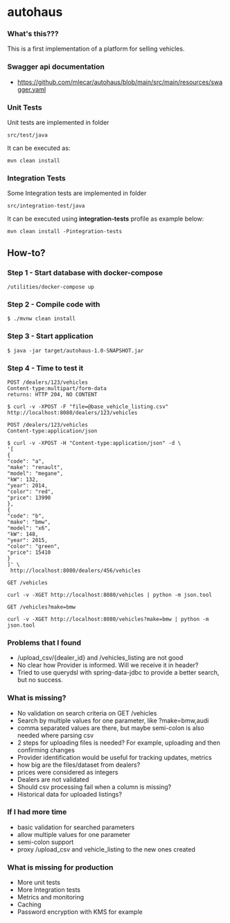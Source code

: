 # autohaus

### What's this???

This is a first implementation of a platform for selling vehicles. 

### Swagger api documentation

- https://github.com/mlecar/autohaus/blob/main/src/main/resources/swagger.yaml

### Unit Tests
Unit tests are implemented in folder
```
src/test/java
```

It can be executed as:
```
mvn clean install
```

### Integration Tests
Some Integration tests are implemented in folder
```
src/integration-test/java
```

It can be executed using **integration-tests** profile as example below:
```
mvn clean install -Pintegration-tests
```

## How-to?
### Step 1 - Start database with docker-compose
```
/utilities/docker-compose up
```

### Step 2 - Compile code with
```
$ ./mvnw clean install
```

### Step 3 - Start application
```
$ java -jar target/autohaus-1.0-SNAPSHOT.jar
```

### Step 4 - Time to test it
```
POST /dealers/123/vehicles
Content-type:multipart/form-data
returns: HTTP 204, NO CONTENT

$ curl -v -XPOST -F "file=@base_vehicle_listing.csv" http://localhost:8080/dealers/123/vehicles
```

```
POST /dealers/123/vehicles
Content-type:application/json

$ curl -v -XPOST -H "Content-type:application/json" -d \
'[
{
"code": "a",
"make": "renault",
"model": "megane",
"kW": 132,
"year": 2014,
"color": "red",
"price": 13990
},
{
"code": "b",
"make": "bmw",
"model": "x6",
"kW": 148,
"year": 2015,
"color": "green",
"price": 15410
}
]' \
 http://localhost:8080/dealers/456/vehicles
```

```
GET /vehicles

curl -v -XGET http://localhost:8080/vehicles | python -m json.tool
```

```
GET /vehicles?make=bmw

curl -v -XGET http://localhost:8080/vehicles?make=bmw | python -m json.tool
```

### Problems that I found
- /upload_csv/{dealer_id} and /vehicles_listing are not good
- No clear how Provider is informed. Will we receive it in header?
- Tried to use querydsl with spring-data-jdbc to provide a better search, but no success.

### What is missing?
- No validation on search criteria on GET /vehicles
- Search by multiple values for one parameter, like ?make=bmw,audi
- comma separated values are there, but maybe semi-colon is also needed where parsing csv
- 2 steps for uploading files is needed? For example, uploading and then confirming changes
- Provider identification would be useful for tracking updates, metrics
- how big are the files/dataset from dealers?
- prices were considered as integers
- Dealers are not validated
- Should csv processing fail when a column is missing?
- Historical data for uploaded listings? 

### If I had more time
- basic validation for searched parameters
- allow multiple values for one parameter
- semi-colon support
- proxy /upload_csv and vehicle_listing to the new ones created

### What is missing for production
- More unit tests
- More Integration tests
- Metrics and monitoring
- Caching
- Password encryption with KMS for example
